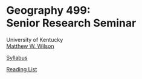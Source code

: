 # Geography 499: <br>Senior Research Seminar

University of Kentucky
<br>[Matthew W. Wilson](https://wilsonism.github.io/)

[Syllabus](syllabus.md)

[Reading List](https://wilsonism.github.io/geo499/syllabus.html#vii-schedule)
